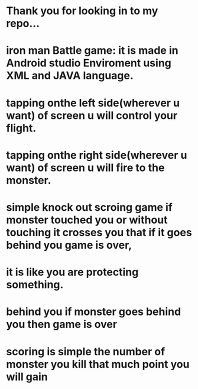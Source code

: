 # Thank you for looking in to my repo...

# iron man Battle game: it is made in Android studio Enviroment using XML and JAVA language.

# tapping onthe left side(wherever u want) of screen u will control your flight.
# tapping onthe right side(wherever u want) of screen u will fire to the monster.

# simple knock out scroing game if monster touched you or without touching it crosses you that if it goes behind you game is over, 
# it is like you are protecting something.
# behind you if monster goes behind you then game is over
 
# scoring is simple the number of monster you kill that much point you will gain

